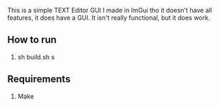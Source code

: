 This is a simple TEXT Editor GUI I made in ImGui tho it doesn't have all features, it does have a GUI.
It isn't really functional, but it does work.

## How to run
1. sh build.sh
s
## Requirements
1. Make
